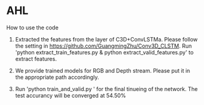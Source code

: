 # AHL
How to use the code

1. Extracted the features from the layer of C3D+ConvLSTMa.
   Please follow the setting in https://github.com/GuangmingZhu/Conv3D_CLSTM.
   Run 'python extract_train_features.py & python extract_valid_features.py' to extract features.
2. We provide trained models for RGB and Depth stream. Please put it in the appropriate path accordingly.

3. Run 'python train_and_valid.py ' for the final tinueing of the network.
   The test accurancy will be converged at 54.50%

